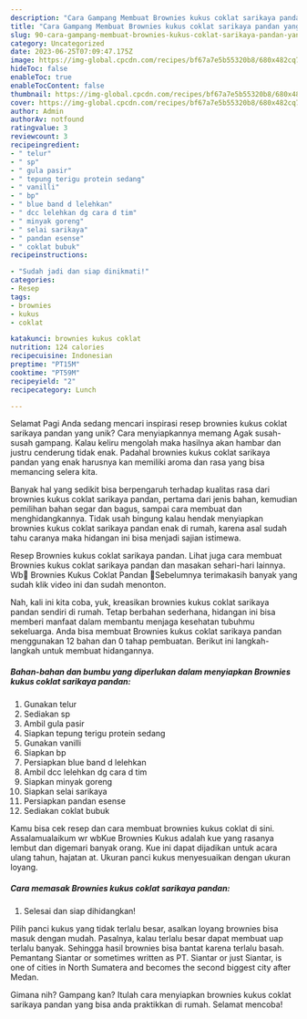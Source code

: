 ```yaml
---
description: "Cara Gampang Membuat Brownies kukus coklat sarikaya pandan yang Enak, Lezat"
title: "Cara Gampang Membuat Brownies kukus coklat sarikaya pandan yang Enak, Lezat"
slug: 90-cara-gampang-membuat-brownies-kukus-coklat-sarikaya-pandan-yang-enak-lezat
category: Uncategorized
date: 2023-06-25T07:09:47.175Z
image: https://img-global.cpcdn.com/recipes/bf67a7e5b55320b8/680x482cq70/brownies-kukus-coklat-sarikaya-pandan-foto-resep-utama.jpg
hideToc: false
enableToc: true
enableTocContent: false
thumbnail: https://img-global.cpcdn.com/recipes/bf67a7e5b55320b8/680x482cq70/brownies-kukus-coklat-sarikaya-pandan-foto-resep-utama.jpg
cover: https://img-global.cpcdn.com/recipes/bf67a7e5b55320b8/680x482cq70/brownies-kukus-coklat-sarikaya-pandan-foto-resep-utama.jpg
author: Admin
authorAv: notfound
ratingvalue: 3
reviewcount: 3
recipeingredient:
- " telur"
- " sp"
- " gula pasir"
- " tepung terigu protein sedang"
- " vanilli"
- " bp"
- " blue band d lelehkan"
- " dcc lelehkan dg cara d tim"
- " minyak goreng"
- " selai sarikaya"
- " pandan esense"
- " coklat bubuk"
recipeinstructions:

- "Sudah jadi dan siap dinikmati!"
categories:
- Resep
tags:
- brownies
- kukus
- coklat

katakunci: brownies kukus coklat 
nutrition: 124 calories
recipecuisine: Indonesian
preptime: "PT15M"
cooktime: "PT59M"
recipeyield: "2"
recipecategory: Lunch

---
```



Selamat Pagi Anda sedang mencari inspirasi resep brownies kukus coklat sarikaya pandan yang unik? Cara menyiapkannya memang Agak susah-susah gampang. Kalau keliru mengolah maka hasilnya akan hambar dan justru cenderung tidak enak. Padahal brownies kukus coklat sarikaya pandan yang enak harusnya kan memiliki aroma dan rasa yang bisa memancing selera kita.


Banyak hal yang sedikit bisa berpengaruh terhadap kualitas rasa dari brownies kukus coklat sarikaya pandan, pertama dari jenis bahan, kemudian pemilihan bahan segar dan bagus, sampai cara membuat dan menghidangkannya. Tidak usah bingung kalau hendak menyiapkan brownies kukus coklat sarikaya pandan enak di rumah, karena asal sudah tahu caranya maka hidangan ini bisa menjadi sajian istimewa.

Resep Brownies kukus coklat sarikaya pandan. Lihat juga cara membuat Brownies kukus coklat sarikaya pandan dan masakan sehari-hari lainnya. Wb🤎 Brownies Kukus Coklat Pandan 💚Sebelumnya terimakasih banyak yang sudah klik video ini dan sudah menonton.


Nah, kali ini kita coba, yuk, kreasikan brownies kukus coklat sarikaya pandan sendiri di rumah. Tetap berbahan sederhana, hidangan ini bisa memberi manfaat dalam membantu menjaga kesehatan tubuhmu sekeluarga. Anda bisa membuat Brownies kukus coklat sarikaya pandan menggunakan 12 bahan dan 0 tahap pembuatan. Berikut ini langkah-langkah untuk membuat hidangannya.

<!--inarticleads1-->

##### Bahan-bahan dan bumbu yang diperlukan dalam menyiapkan Brownies kukus coklat sarikaya pandan:

1. Gunakan  telur
1. Sediakan  sp
1. Ambil  gula pasir
1. Siapkan  tepung terigu protein sedang
1. Gunakan  vanilli
1. Siapkan  bp
1. Persiapkan  blue band d lelehkan
1. Ambil  dcc lelehkan dg cara d tim
1. Siapkan  minyak goreng
1. Siapkan  selai sarikaya
1. Persiapkan  pandan esense
1. Sediakan  coklat bubuk


Kamu bisa cek resep dan cara membuat brownies kukus coklat di sini. Assalamualaikum wr wbKue Brownies Kukus adalah kue yang rasanya lembut dan digemari banyak orang. Kue ini dapat dijadikan untuk acara ulang tahun, hajatan at. Ukuran panci kukus menyesuaikan dengan ukuran loyang. 

<!--inarticleads2-->

##### Cara memasak Brownies kukus coklat sarikaya pandan:


1. Selesai dan siap dihidangkan!

Pilih panci kukus yang tidak terlalu besar, asalkan loyang brownies bisa masuk dengan mudah. Pasalnya, kalau terlalu besar dapat membuat uap terlalu banyak. Sehingga hasil brownies bisa bantat karena terlalu basah. Pemantang Siantar or sometimes written as PT. Siantar or just Siantar, is one of cities in North Sumatera and becomes the second biggest city after Medan. 

Gimana nih? Gampang kan? Itulah cara menyiapkan brownies kukus coklat sarikaya pandan yang bisa anda praktikkan di rumah. Selamat mencoba!
